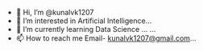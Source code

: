 - 👋 Hi, I’m @kunalvk1207
- 👀 I’m interested in Artificial Intelligence...
- 🌱 I’m currently learning Data Science ... ...
- 📫 How to reach me Email- kunalvk1207@gmail.com...

<!---
kunalvk1207/kunalvk1207 is a ✨ special ✨ repository because its `README.md` (this file) appears on your GitHub profile.
You can click the Preview link to take a look at your changes.
--->
